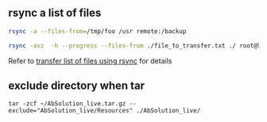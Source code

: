 ## rsync a list of files

```bash
rsync -a --files-from=/tmp/foo /usr remote:/backup

rsync -avz  -h --progress --files-from ./file_to_transfer.txt ./ root@51.158.78.204:/data/RCC.FR2/
```
Refer to [transfer list of files using rsync](https://stackoverflow.com/questions/16647476/how-to-rsync-only-a-specific-list-of-files) for details

## exclude directory when tar

```
tar -zcf ~/AbSolution_live.tar.gz --exclude="AbSolution_live/Resources" ./AbSolution_live/
```